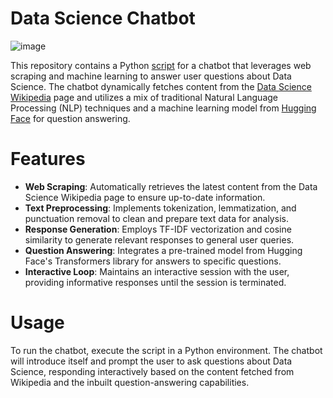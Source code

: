 # Data Science Chatbot
![image](https://github.com/ilirjanahyseni/data-science-chatbot/assets/92699878/da793497-c3e2-495f-a32f-e70f81c2db10)

This repository contains a Python [script](DataScience_Chatbot_with_Python.ipynb) for a chatbot that leverages web scraping and machine learning to answer user questions about Data Science. The chatbot dynamically fetches content from the [Data Science Wikipedia](https://en.wikipedia.org/wiki/Data_science) page and utilizes a mix of traditional Natural Language Processing (NLP) techniques and a machine learning model from [Hugging Face](https://huggingface.co/distilbert/distilbert-base-cased-distilled-squad) for question answering.

# Features
- **Web Scraping**: Automatically retrieves the latest content from the Data Science Wikipedia page to ensure up-to-date information.
- **Text Preprocessing**: Implements tokenization, lemmatization, and punctuation removal to clean and prepare text data for analysis.
- **Response Generation**: Employs TF-IDF vectorization and cosine similarity to generate relevant responses to general user queries.
- **Question Answering**: Integrates a pre-trained model from Hugging Face's Transformers library for answers to specific questions.
- **Interactive Loop**: Maintains an interactive session with the user, providing informative responses until the session is terminated.

# Usage
To run the chatbot, execute the script in a Python environment. The chatbot will introduce itself and prompt the user to ask questions about Data Science, responding interactively based on the content fetched from Wikipedia and the inbuilt question-answering capabilities.

